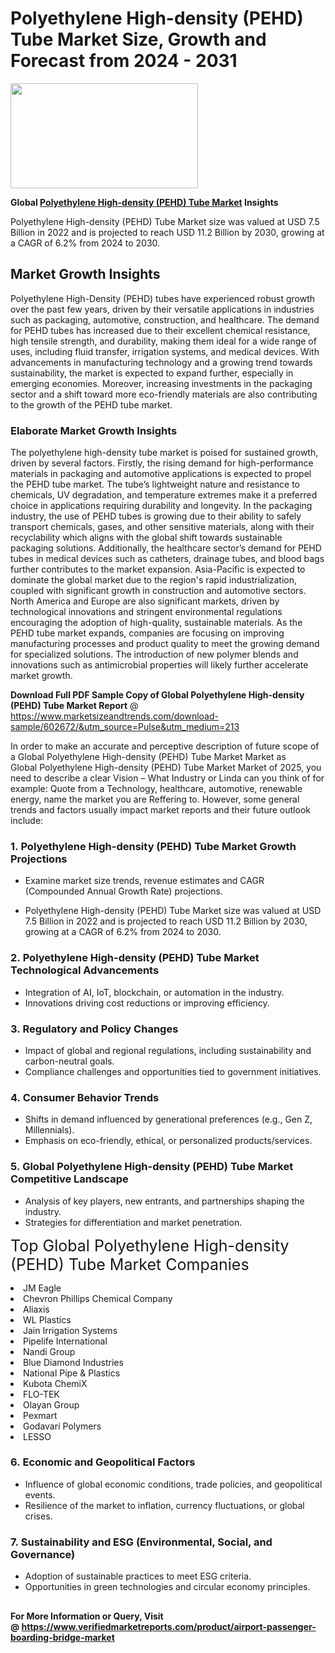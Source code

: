 <H1>Polyethylene High-density (PEHD) Tube Market Size, Growth and Forecast from 2024 - 2031</H1><img class="aligncenter size-medium wp-image-584254" src="https://thirdeyenews.in/wp-content/uploads/2024/09/Global-Market-Research-300x168.jpeg" alt="" width="300" height="168" /><p><strong>Global&nbsp;<a href="https://www.marketsizeandtrends.com/download-sample/602672/&amp;utm_source=Pulse&amp;utm_medium=213">Polyethylene High-density (PEHD) Tube Market</a> Insights</strong></p><p>Polyethylene High-density (PEHD) Tube Market size was valued at USD 7.5 Billion in 2022 and is projected to reach USD 11.2 Billion by 2030, growing at a CAGR of 6.2% from 2024 to 2030.</p><p><h2>Market Growth Insights</h2> Polyethylene High-Density (PEHD) tubes have experienced robust growth over the past few years, driven by their versatile applications in industries such as packaging, automotive, construction, and healthcare. The demand for PEHD tubes has increased due to their excellent chemical resistance, high tensile strength, and durability, making them ideal for a wide range of uses, including fluid transfer, irrigation systems, and medical devices. With advancements in manufacturing technology and a growing trend towards sustainability, the market is expected to expand further, especially in emerging economies. Moreover, increasing investments in the packaging sector and a shift toward more eco-friendly materials are also contributing to the growth of the PEHD tube market. <h3>Elaborate Market Growth Insights</h3> The polyethylene high-density tube market is poised for sustained growth, driven by several factors. Firstly, the rising demand for high-performance materials in packaging and automotive applications is expected to propel the PEHD tube market. The tube’s lightweight nature and resistance to chemicals, UV degradation, and temperature extremes make it a preferred choice in applications requiring durability and longevity. In the packaging industry, the use of PEHD tubes is growing due to their ability to safely transport chemicals, gases, and other sensitive materials, along with their recyclability which aligns with the global shift towards sustainable packaging solutions. Additionally, the healthcare sector’s demand for PEHD tubes in medical devices such as catheters, drainage tubes, and blood bags further contributes to the market expansion. Asia-Pacific is expected to dominate the global market due to the region's rapid industrialization, coupled with significant growth in construction and automotive sectors. North America and Europe are also significant markets, driven by technological innovations and stringent environmental regulations encouraging the adoption of high-quality, sustainable materials. As the PEHD tube market expands, companies are focusing on improving manufacturing processes and product quality to meet the growing demand for specialized solutions. The introduction of new polymer blends and innovations such as antimicrobial properties will likely further accelerate market growth. </p><p><span class=""><strong>Download Full PDF Sample Copy of Global Polyethylene High-density (PEHD) Tube Market Report</strong> @ <a href="https://www.marketsizeandtrends.com/download-sample/602672/&amp;utm_source=Pulse&amp;utm_medium=213" target="_blank">https://www.marketsizeandtrends.com/download-sample/602672/&amp;utm_source=Pulse&amp;utm_medium=213</a></span></p><p>In order to make an accurate and perceptive description of future scope of a Global&nbsp;Polyethylene High-density (PEHD) Tube Market Market as Global&nbsp;Polyethylene High-density (PEHD) Tube Market Market of 2025, you need to describe a clear Vision &ndash; What Industry or Linda can you think of for example: Quote from a Technology, healthcare, automotive, renewable energy, name the market you are Reffering to. However, some general trends and factors usually impact market reports and their future outlook include:</p><h3>1.&nbsp;<strong>Polyethylene High-density (PEHD) Tube Market Growth Projections</strong></h3><ul><li>Examine market size trends, revenue estimates and CAGR (Compounded Annual Growth Rate) projections.</li><li><p>Polyethylene High-density (PEHD) Tube Market size was valued at USD 7.5 Billion in 2022 and is projected to reach USD 11.2 Billion by 2030, growing at a CAGR of 6.2% from 2024 to 2030.</p></li></ul><h3>2.&nbsp;<strong>Polyethylene High-density (PEHD) Tube Market Technological Advancements</strong></h3><ul><li>Integration of AI, IoT, blockchain, or automation in the industry.</li><li>Innovations driving cost reductions or improving efficiency.</li></ul><h3>3.&nbsp;<strong>Regulatory and Policy Changes</strong></h3><ul><li>Impact of global and regional regulations, including sustainability and carbon-neutral goals.</li><li>Compliance challenges and opportunities tied to government initiatives.</li></ul><h3>4.&nbsp;<strong>Consumer Behavior Trends</strong></h3><ul><li>Shifts in demand influenced by generational preferences (e.g., Gen Z, Millennials).</li><li>Emphasis on eco-friendly, ethical, or personalized products/services.</li></ul><h3>5.&nbsp;<strong>Global Polyethylene High-density (PEHD) Tube Market Competitive Landscape</strong></h3><ul><li>Analysis of key players, new entrants, and partnerships shaping the industry.</li><li>Strategies for differentiation and market penetration.</li></ul><p data-pm-slice="1 1 []"><span style="color: inherit; font-family: inherit; font-size: 25px;">Top Global Polyethylene High-density (PEHD) Tube Market Companies</span></p><div class="" data-test-id=""><p><li>JM Eagle</li><li> Chevron Phillips Chemical Company</li><li> Aliaxis</li><li> WL Plastics</li><li> Jain Irrigation Systems</li><li> Pipelife International</li><li> Nandi Group</li><li> Blue Diamond Industries</li><li> National Pipe & Plastics</li><li> Kubota ChemiX</li><li> FLO-TEK</li><li> Olayan Group</li><li> Pexmart</li><li> Godavari Polymers</li><li> LESSO</li></p></div><h3>6.&nbsp;<strong>Economic and Geopolitical Factors</strong></h3><ul><li>Influence of global economic conditions, trade policies, and geopolitical events.</li><li>Resilience of the market to inflation, currency fluctuations, or global crises.</li></ul><h3>7.&nbsp;<strong>Sustainability and ESG (Environmental, Social, and Governance)</strong></h3><ul><li>Adoption of sustainable practices to meet ESG criteria.</li><li>Opportunities in green technologies and circular economy principles.</li></ul><h2><strong style="font-size: 14px;">For More Information or Query, Visit @&nbsp;</strong><a style="background-color: #ffffff; font-size: 14px;" href="https://www.marketsizeandtrends.com/report/polyethylene-high-density-pehd-tube-market/" target="_blank">https://www.verifiedmarketreports.com/product/airport-passenger-boarding-bridge-market</a></h2>
